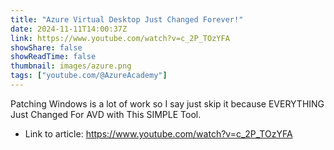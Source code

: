 ```yaml
---
title: "Azure Virtual Desktop Just Changed Forever!"
date: 2024-11-11T14:00:37Z
link: https://www.youtube.com/watch?v=c_2P_TOzYFA
showShare: false
showReadTime: false
thumbnail: images/azure.png
tags: ["youtube.com/@AzureAcademy"]
---
```

Patching Windows is a lot of work so I say just skip it because EVERYTHING Just Changed For AVD with This SIMPLE Tool.

- Link to article: https://www.youtube.com/watch?v=c_2P_TOzYFA